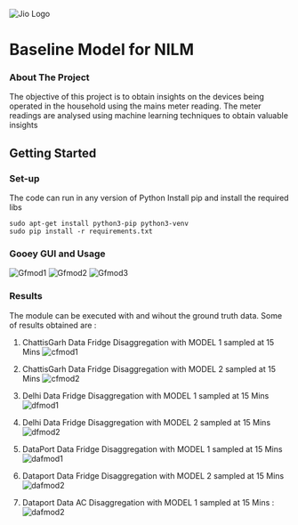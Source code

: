 ![Jio Logo](plots/download.png)
# Baseline Model for NILM
### About The Project

The objective of this project is to obtain insights on the devices being operated in the household using the mains meter reading. The meter readings are analysed using machine learning techniques to obtain valuable insights






## Getting Started
### Set-up

The code can run in any version of Python 
Install pip and install the required libs
```
sudo apt-get install python3-pip python3-venv
sudo pip install -r requirements.txt
```



### Gooey GUI and Usage

![Gfmod1](plots/GUI_1.png)
![Gfmod2](plots/GUI_2.png)
![Gfmod3](plots/GUI_3.png)


   

### Results 
The module can be executed with and wihout the ground truth data. Some of results obtained are :  
1. ChattisGarh Data Fridge Disaggregation with MODEL 1 sampled at 15 Mins
![cfmod1](plots/chhatis.png)
2. ChattisGarh Data Fridge Disaggregation with MODEL 2 sampled at 15 Mins
![cfmod2](plots/chhhatisMinMax.png)

3. Delhi Data Fridge Disaggregation with MODEL 1 sampled at 15 Mins
![dfmod1](plots/delhi.png)
4. Delhi Data Fridge Disaggregation with MODEL 2 sampled at 15 Mins
![dfmod2](plots/delhiMinMax.png)


5. DataPort Data Fridge Disaggregation with MODEL 1 sampled at 15 Mins
![dafmod1](plots/dataport.png)
6. Dataport Data Fridge Disaggregation with MODEL 2 sampled at 15 Mins
![dafmod2](plots/dataportMinMax.png)

7. Dataport Data AC Disaggregation with MODEL 1 sampled at 15 Mins : 
![dafmod2](plots/ac.jpeg)



